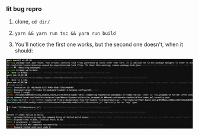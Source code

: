 
### lit bug repro

1) clone, `cd dir/`

2) `yarn && yarn run tsc && yarn run build`

3) You'll notice the first one works, but the second one doesn't, when it should:

![](failure.png)

